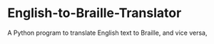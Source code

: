 # English-to-Braille-Translator
A Python program to translate English text to Braille, and vice versa,
